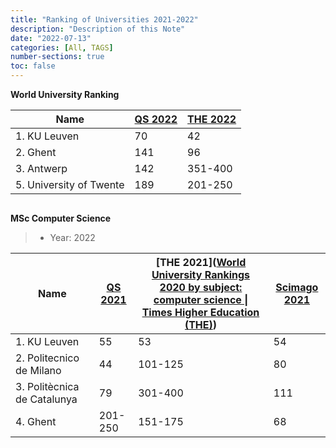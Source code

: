```yaml
---
title: "Ranking of Universities 2021-2022"
description: "Description of this Note"
date: "2022-07-13"
categories: [All, TAGS]
number-sections: true
toc: false
---
```


**World University Ranking**

| Name                    | [QS 2022](https://www.topuniversities.com/university-rankings/world-university-rankings/2022) | [THE 2022](https://www.topuniversities.com/university-rankings/world-university-rankings/2022) |
| ----------------------- | ------------------------------------------------------------ | ------------------------------------------------------------ |
| 1. KU Leuven            | 70                                                           | 42                                                           |
| 2. Ghent                | 141                                                          | 96                                                           |
| 3. Antwerp              | 142                                                          | 351-400                                                      |
| 5. University of Twente | 189                                                          | 201-250                                                      |

<pre></pre>


**MSc Computer Science**

> * Year: 2022

| Name   | [QS 2021](https://www.topuniversities.com/university-rankings/university-subject-rankings/2021/computer-science-information-systems) | [THE 2021]([World University Rankings 2020 by subject: computer science \| Times Higher Education (THE)](https://www.timeshighereducation.com/world-university-rankings/2020/subject-ranking/computer-science#!/page/0/length/-1/sort_by/rank/sort_order/asc/cols/stats)) | [Scimago 2021](https://www.scimagoir.com/rankings.php?sector=Higher+educ.&area=1700&ranking=Overall&country=all) |
| --------------------------- | ------------------------------------------------------------------------------------------------------------------------------------ | ------------------------------------------------------------------------------------------------------------------------------------------------------------------------------------------------------------------------------------------------------------------------- | ---------------------------------------------------------------------------------------------------------------- |
| 1. KU Leuven                | 55                                                                                                                                   | 53                                                                                                                                                                                                                                                                        | 54                                                                                                               |
| 2. Politecnico de Milano    | 44                                                                                                                                   | 101-125                                                                                                                                                                                                                                                                   | 80                                                                                                               |
| 3. Politècnica de Catalunya | 79                                                                                                                                   | 301-400                                                                                                                                                                                                                                                                   | 111                                                                                                              |
| 4. Ghent                    | 201-250                                                                                                                              | 151-175                                                                                                                                                                                                                                                                   | 68                                                                                                               |


